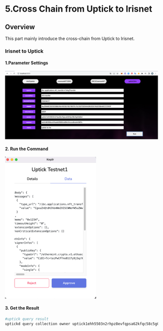 # 5.Cross Chain from Uptick to Irisnet

## Overview

This part mainly introduce the cross-chain from Uptick to Irisnet.

### Irisnet to Uptick
#### 1.Parameter Settings
![](../img/4.Uptick2Iris.png)

#### 2. Run the Command
<img src="../img/4.Uptick2IrisRun.png" width="300">

#### 3. Get the Result

```sh
#uptick query result
uptickd query collection owner uptick1ehh5503n2rhpz8evfqpsa62kfqc58c5g02kjhd
```
